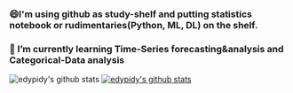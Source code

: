 ### 😄I'm using github as study-shelf and putting statistics notebook or rudimentaries(Python, ML, DL) on the shelf.
### 🌱 I’m currently learning Time-Series forecasting&analysis and Categorical-Data analysis

![edypidy's github stats](https://github-readme-stats.vercel.app/api?username=edypidy&show_icons=true)
[![edypidy's github stats](https://github-readme-stats.vercel.app/api/top-langs/?username=edypidy&show_icons=true&hide_border=true&title_color=004386&icon_color=004386&layout=compact)](https://github.com/edypidy)


<!--
**edypidy/edypidy** is a ✨ _special_ ✨ repository because its `README.md` (this file) appears on your GitHub profile.

Here are some ideas to get you started:

- 🔭 I’m currently working on ...
- 🌱 I’m currently learning ...
- 👯 I’m looking to collaborate on ...
- 🤔 I’m looking for help with ...
- 💬 Ask me about ...
- 📫 How to reach me: ...
- 😄 Pronouns: ...
- ⚡ Fun fact: ...
-->
